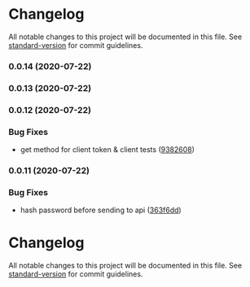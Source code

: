 # Changelog

All notable changes to this project will be documented in this file. See [standard-version](https://github.com/conventional-changelog/standard-version) for commit guidelines.

### 0.0.14 (2020-07-22)

### 0.0.13 (2020-07-22)

### 0.0.12 (2020-07-22)


### Bug Fixes

* get method for client token & client tests ([9382608](https://github.com/musicplayce/ts-sdk/commit/93826082bdcb6e61929c253523764334b9dae015))

### 0.0.11 (2020-07-22)


### Bug Fixes

* hash password before sending to api ([363f6dd](https://github.com/musicplayce/ts-sdk/commit/363f6dd365c56205c8ba95d56aae7603e1ea8696))

# Changelog

All notable changes to this project will be documented in this file. See [standard-version](https://github.com/conventional-changelog/standard-version) for commit guidelines.
